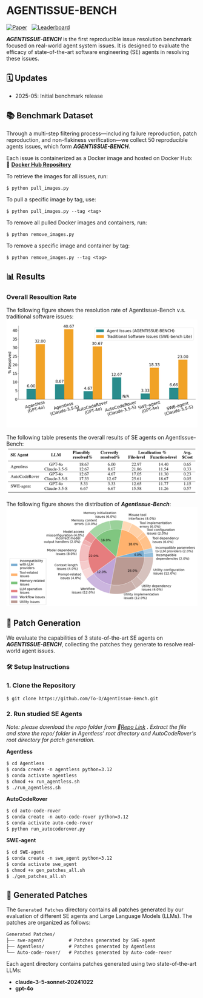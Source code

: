 # AGENTISSUE-BENCH

[![Paper](https://img.shields.io/badge/Paper-ARXIV%3A2505.20749-B31B1B)](https://arxiv.org/pdf/2505.20749)&nbsp;&nbsp;
[![Leaderboard](https://img.shields.io/badge/View-Leaderboard-blue)](https://alfin06.github.io/AgentIssue-Bench-Leaderboard/)

***AGENTISSUE-BENCH*** is the first reproducible issue resolution benchmark focused on real-world agent system issues. It is designed to evaluate the efficacy of state-of-the-art software engineering (SE) agents in resolving these issues.

## 🗓️ Updates

- 2025-05: Initial benchmark release

## 📚 Benchmark Dataset

Through a multi-step filtering process—including failure reproduction, patch reproduction, and non-flakiness verification—we collect 50 reproducible agents issues, which form ***AGENTISSUE-BENCH***.

Each issue is containerized as a Docker image and hosted on Docker Hub:
🔗 **[Docker Hub Repository](https://hub.docker.com/r/llmagents/agentissue-bench/tags)**

To retrieve the images for all issues, run:
```
$ python pull_images.py
```
To pull a specific image by tag, use:
```
$ python pull_images.py --tag <tag>
```

To remove all pulled Docker images and containers, run:
```
$ python remove_images.py
```
To remove a specific image and container by tag:
```
$ python remove_images.py --tag <tag>
```

## 📊 Results

### Overall Resoultion Rate

The following figure shows the resolution rate of AgentIssue-Bench v.s. traditional software issues:
<img src="output\images\bar.png" alt="bar" />

The following table presents the overall results of SE agents on AgentIssue-Bench:
<img src="output\images\table_results.png" alt="table_results" />

The following figure shows the distribution of ***AgentIssue-Bench***:
<img src="output\images\pie.png" alt="pie" />

## 🔧 Patch Generation

We evaluate the capabilities of 3 state-of-the-art SE agents on ***AGENTISSUE-BENCH***, collecting the patches they generate to resolve real-world agent issues.

### 🛠️ Setup Instructions

### 1. Clone the Repository

```
$ git clone https://github.com/To-D/AgentIssue-Bench.git
```

### 2. Run studied SE Agents

*Note: please download the repo folder from 🔗[Repo Link](https://drive.google.com/file/d/1obN3y2HYDsHfvr8hi0rymldgkjel5HNv/view?usp=sharing) . Extract the file and store the repo/ folder in Agentless' root directory and AutoCodeRover's root directory for patch generation.*

**Agentless**

```
$ cd Agentless
$ conda create -n agentless python=3.12
$ conda activate agentless
$ chmod +x run_agentless.sh
$ ./run_agentless.sh
```

**AutoCodeRover**

```
$ cd auto-code-rover
$ conda create -n auto-code-rover python=3.12
$ conda activate auto-code-rover
$ python run_autocoderover.py
```

**SWE-agent**

```
$ cd SWE-agent
$ conda create -n swe_agent python=3.12
$ conda activate swe_agent
$ chmod +x gen_patches_all.sh
$ ./gen_patches_all.sh
```

## 📁 Generated Patches

The `Generated Patches` directory contains all patches generated by our evaluation of different SE agents and Large Language Models (LLMs). The patches are organized as follows:

```
Generated Patches/
├── swe-agent/         # Patches generated by SWE-agent
├── Agentless/         # Patches generated by Agentless
└── Auto-code-rover/   # Patches generated by Auto-code-rover
```

Each agent directory contains patches generated using two state-of-the-art LLMs:

- **claude-3-5-sonnet-20241022**
- **gpt-4o**

